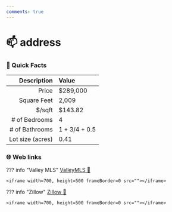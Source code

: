```yaml
---
comments: true
---
```


# 📫 address

### :open_file_folder: Quick Facts

| Description       | Value |
| ----------------: | :---- |
| Price             | $289,000 |
| Square Feet       | 2,009 |
| $/sqft            | $143.82 |
| # of Bedrooms     | 4 |
| # of Bathrooms    | 1 + 3/4 + 0.5 |
| Lot size (acres)  | 0.41 |

### :globe_with_meridians: Web links

??? info "Valley MLS"
    [ValleyMLS 	:link:]()

    <iframe width=700, height=500 frameBorder=0 src=""></iframe>

??? info "Zillow"
    [Zillow :link:]()

    <iframe width=700, height=500 frameBorder=0 src=""></iframe>